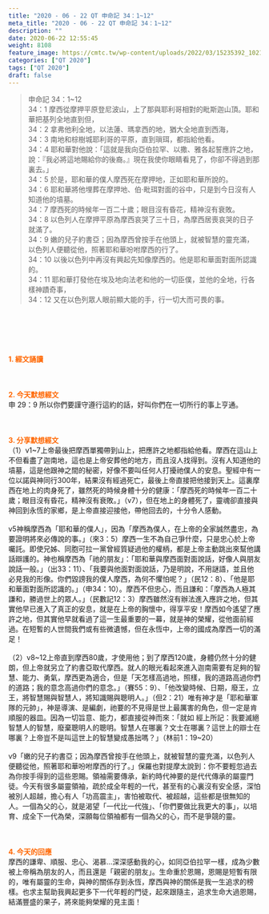```yaml
---
title: "2020 - 06 - 22 QT 申命記 34：1~12"
meta_title: "2020 - 06 - 22 QT 申命記 34：1~12"
description: ""
date: 2020-06-22 12:55:45
weight: 8108
feature_image: https://cmtc.tw/wp-content/uploads/2022/03/15235392_10211799862337740_180693556567566654_o-1.webp
categories: ["QT 2020"]
tags: ["QT 2020"]
draft: false
---
```


<blockquote>申命記 34：1~12<br />
34：1 摩西從摩押平原登尼波山，上了那與耶利哥相對的毗斯迦山頂。耶和華把基列全地直到但，<br />
34：2 拿弗他利全地，以法蓮、瑪拿西的地，猶大全地直到西海，<br />
34：3 南地和棕樹城耶利哥的平原，直到瑣珥，都指給他看。<br />
34：4 耶和華對他說：「這就是我向亞伯拉罕、以撒、雅各起誓應許之地，說：『我必將這地賜給你的後裔。』現在我使你眼睛看見了，你卻不得過到那裏去。」<br />
34：5 於是，耶和華的僕人摩西死在摩押地，正如耶和華所說的。<br />
34：6 耶和華將他埋葬在摩押地、伯‧毗珥對面的谷中，只是到今日沒有人知道他的墳墓。<br />
34：7 摩西死的時候年一百二十歲；眼目沒有昏花，精神沒有衰敗。<br />
34：8 以色列人在摩押平原為摩西哀哭了三十日，為摩西居喪哀哭的日子就滿了。<br />
34：9 嫩的兒子約書亞；因為摩西曾按手在他頭上，就被智慧的靈充滿，以色列人便聽從他，照著耶和華吩咐摩西的行了。<br />
34：10 以後以色列中再沒有興起先知像摩西的。他是耶和華面對面所認識的。<br />
34：11 耶和華打發他在埃及地向法老和他的一切臣僕，並他的全地，行各樣神蹟奇事，<br />
34：12 又在以色列眾人眼前顯大能的手，行一切大而可畏的事。</blockquote><br />
&nbsp;<br />
<br />
&nbsp;<br />
<br />
<span style="color: #ff6600;"><strong>1. </strong><strong>經文誦讀</strong></span><br />
<br />
<span style="color: #ff6600;"><strong> </strong></span><br />
<br />
<span style="color: #ff6600;"><strong>2. 今天默想</strong><strong>經文<br />
</strong></span>申 29：9 所以你們要謹守遵行這約的話，好叫你們在一切所行的事上亨通。<br />
<br />
&nbsp;<br />
<br />
<span style="color: #ff6600;"><strong>3. 分享默想經文<br />
</strong></span>（1）v1~7上帝最後把摩西單獨帶到山上，把應許之地都指給他看。摩西在這山上不但看盡了迦南地，這也是上帝安葬他的地方，而且沒人找得到。沒有人知道他的墳墓，這是他跟神之間的秘密，好像不要叫任何人打擾祂僕人的安息。聖經中有一位以諾與神同行300年，結果沒有經過死亡，最後上帝直接把他接到天上。這裏摩西在地上的肉身死了，雖然死的時候身體十分的健康：「摩西死的時候年一百二十歲；眼目沒有昏花，精神沒有衰敗。」（v7），但在地上的身體死了，靈魂卻直接與神回到永恆的家鄉，是上帝直接迎接他，帶他回去的，十分令人感動。<br />
<br />
v5神稱摩西為「耶和華的僕人」，因為「摩西為僕人，在上帝的全家誠然盡忠，為要證明將來必傳說的事。」（來3：5）摩西一生不為自己爭什麼，只是忠心於上帝囑託。即使兄姊、同胞可拉一黨曾經質疑過他的權柄，都是上帝主動跳出來幫他講話辯護的。神也稱摩西為「祂的朋友」：「耶和華與摩西面對面說話，好像人與朋友說話一般。」（出33：11）、「我要與他面對面說話，乃是明說，不用謎語，並且他必見我的形像。你們毀謗我的僕人摩西，為何不懼怕呢？」（民12：8）、「他是耶和華面對面所認識的。」（申34：10）。摩西不但忠心，而且謙和：「摩西為人極其謙和，勝過世上的眾人。」（民數記12：3）摩西雖然沒有辦法進入應許之地，但其實他早已進入了真正的安息，就是在上帝的胸懷中，得享平安！摩西如今遙望了應許之地，但其實他早就看過了這一生最重要的一幕，就是神的榮耀，從他面前經過。在短暫的人世間我們或有些微遺憾，但在永恆中，上帝的國成為摩西一切的滿足！<br />
<br />
（2）v8~12上帝直到摩西80歲，才使用他；到了摩西120歲，身體仍然十分的健朗，但上帝就另立了約書亞取代摩西。就人的眼光看起來進入迦南需要有足夠的智慧、能力、勇氣，摩西更為適合，但是「天怎樣高過地，照樣，我的道路高過你們的道路；我的意念高過你們的意念。」（賽55：9）、「他改變時候、日期，廢王，立王，將智慧賜與智慧人，將知識賜與聰明人。」（但2：21）唯有神才是「耶和華軍隊的元帥」，神是導演、是編劇，祂要的不見得是世上最厲害的角色，但一定是肯順服的器皿。因為一切旨意、能力，都直接從神而來：「就如 經上所記：我要滅絕智慧人的智慧，廢棄聰明人的聰明。智慧人在哪裏？文士在哪裏？這世上的辯士在哪裏？上帝豈不是叫這世上的智慧變成愚拙嗎？」（林前1：19~20）<br />
<br />
v9「嫩的兒子約書亞；因為摩西曾按手在他頭上，就被智慧的靈充滿，以色列人便聽從他，照著耶和華吩咐摩西的行了。」保羅也對提摩太說到：你不要輕忽過去為你按手得到的這些恩賜。領袖需要傳承，新約時代神要的是代代傳承的屬靈門徒。今天有很多屬靈領袖，疏於成全年輕的一代，甚至有的心裏沒有安全感，深怕被別人超越，擔心有人「功高震主」，害怕被取代、被超越，這些都是很無知的人。一個為父的心，就是渴望「一代比一代強」、「你們要做比我更大的事」，以培育、成全下一代為榮，深願每位領袖都有一個為父的心，而不是爭競的靈。<br />
<br />
<span style="color: #ff6600;"><strong> </strong></span><br />
<br />
<span style="color: #ff6600;"><strong>4. 今天的回應<br />
</strong></span>摩西的謙卑、順服、忠心、渴慕…深深感動我的心，如同亞伯拉罕一樣，成為少數被上帝稱為朋友的人，而且還是「親密的朋友」。生命重於恩賜，恩賜是短暫有限的，唯有屬靈的生命，與神的關係存到永恆，摩西與神的關係是我一生追求的榜樣。也求主幫助我興起更多下一代年輕的門徒，起來跟隨主，追求生命大過恩賜，結滿豐盛的果子，將來能夠榮耀的見主面！<br />
<br />
&nbsp;
        